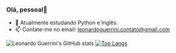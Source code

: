 ### Olá, pessoal👋

- 🌱 Atualmente estudando Python e Inglês.
- 📫 Contate-me no email: leonardoguerrini.contato@gmail.com

![Leonardo Guerrini's GitHub stats](https://github-readme-stats.vercel.app/api?username=leonardoguerrini&show_icons=true&theme=dark)
[![Top Langs](https://github-readme-stats.vercel.app/api/top-langs/?username=leonardoguerrini&layout=compact&show_icons=true&theme=dark)](https://github.com/leonardoguerrini/github-readme-stats)
